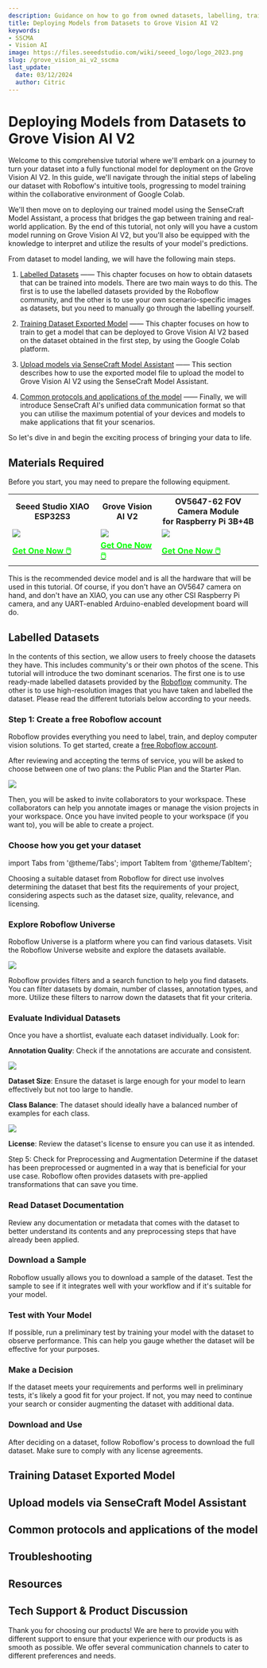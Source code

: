 ```yaml
---
description: Guidance on how to go from owned datasets, labelling, training and deployment to Grove Vision AI V2.
title: Deploying Models from Datasets to Grove Vision AI V2
keywords:
- SSCMA
- Vision AI
image: https://files.seeedstudio.com/wiki/seeed_logo/logo_2023.png
slug: /grove_vision_ai_v2_sscma
last_update:
  date: 03/12/2024
  author: Citric
---
```



# Deploying Models from Datasets to Grove Vision AI V2

Welcome to this comprehensive tutorial where we'll embark on a journey to turn your dataset into a fully functional model for deployment on the Grove Vision AI V2. In this guide, we'll navigate through the initial steps of labeling our dataset with Roboflow's intuitive tools, progressing to model training within the collaborative environment of Google Colab.

We'll then move on to deploying our trained model using the SenseCraft Model Assistant, a process that bridges the gap between training and real-world application. By the end of this tutorial, not only will you have a custom model running on Grove Vision AI V2, but you'll also be equipped with the knowledge to interpret and utilize the results of your model's predictions.

From dataset to model landing, we will have the following main steps.

1. [Labelled Datasets](#labelled-datasets) —— This chapter focuses on how to obtain datasets that can be trained into models. There are two main ways to do this. The first is to use the labelled datasets provided by the Roboflow community, and the other is to use your own scenario-specific images as datasets, but you need to manually go through the labelling yourself.

2. [Training Dataset Exported Model](#training-dataset-exported-model) —— This chapter focuses on how to train to get a model that can be deployed to Grove Vision AI V2 based on the dataset obtained in the first step, by using the Google Colab platform.

3. [Upload models via SenseCraft Model Assistant](#upload-models-via-sensecraft-model-assistant) —— This section describes how to use the exported model file to upload the model to Grove Vision AI V2 using the SenseCraft Model Assistant.

4. [Common protocols and applications of the model](#common-protocols-and-applications-of-the-model) —— Finally, we will introduce SenseCraft AI's unified data communication format so that you can utilise the maximum potential of your devices and models to make applications that fit your scenarios.

So let's dive in and begin the exciting process of bringing your data to life.

## Materials Required

Before you start, you may need to prepare the following equipment.

<div class="table-center">
	<table align="center">
		<tr>
			<th>Seeed Studio XIAO ESP32S3</th>
			<th>Grove Vision AI V2</th>
      <th>OV5647-62 FOV Camera Module<br />for Raspberry Pi 3B+4B</th>
		</tr>
		<tr>
			<td><div style={{textAlign:'center'}}><img src="https://files.seeedstudio.com/wiki/SeeedStudio-XIAO-ESP32S3/img/xiaoesp32s3.jpg" style={{width:250, height:'auto'}}/></div></td>
			<td><div style={{textAlign:'center'}}><img src="https://files.seeedstudio.com/wiki/grove-vision-ai-v2/14.jpg" style={{width:250, height:'auto'}}/></div></td>
      <td><div style={{textAlign:'center'}}><img src="https://files.seeedstudio.com/wiki/grove-vision-ai-v2/11.png" style={{width:250, height:'auto'}}/></div></td>
		</tr>
		<tr>
			<td><div class="get_one_now_container" style={{textAlign: 'center'}}>
				<a class="get_one_now_item" href="https://www.seeedstudio.com/XIAO-ESP32S3-p-5627.html">
				<strong><span><font color={'FFFFFF'} size={"4"}> Get One Now 🖱️</font></span></strong>
				</a>
			</div></td>
			<td><div class="get_one_now_container" style={{textAlign: 'center'}}>
				<a class="get_one_now_item" href="https://www.seeedstudio.com/Grove-Vision-AI-Module-V2-p-5851.html">
				<strong><span><font color={'FFFFFF'} size={"4"}> Get One Now 🖱️</font></span></strong>
				</a>
			</div></td>
      <td><div class="get_one_now_container" style={{textAlign: 'center'}}>
				<a class="get_one_now_item" href="https://www.seeedstudio.com/OV5647-69-1-FOV-Camera-module-for-Raspberry-Pi-3B-4B-p-5484.html">
				<strong><span><font color={'FFFFFF'} size={"4"}> Get One Now 🖱️</font></span></strong>
				</a>
			</div></td>
		</tr>
	</table>
</div>

This is the recommended device model and is all the hardware that will be used in this tutorial. Of course, if you don't have an OV5647 camera on hand, and don't have an XIAO, you can use any other CSI Raspberry Pi camera, and any UART-enabled Arduino-enabled development board will do.


## Labelled Datasets

In the contents of this section, we allow users to freely choose the datasets they have. This includes community's or their own photos of the scene. This tutorial will introduce the two dominant scenarios. The first one is to use ready-made labelled datasets provided by the [Roboflow](https://roboflow.com/about) community. The other is to use high-resolution images that you have taken and labelled the dataset. Please read the different tutorials below according to your needs.

### Step 1: Create a free Roboflow account

Roboflow provides everything you need to label, train, and deploy computer vision solutions. To get started, create a [free Roboflow account](https://app.roboflow.com/?ref=blog.roboflow.com).

After reviewing and accepting the terms of service, you will be asked to choose between one of two plans: the Public Plan and the Starter Plan.

<div style={{textAlign:'center'}}><img src="https://files.seeedstudio.com/wiki/visionai_v2_train_model/1.png" style={{width:800, height:'auto'}}/></div>


Then, you will be asked to invite collaborators to your workspace. These collaborators can help you annotate images or manage the vision projects in your workspace. Once you have invited people to your workspace (if you want to), you will be able to create a project.


### Choose how you get your dataset


import Tabs from '@theme/Tabs';
import TabItem from '@theme/TabItem';

<Tabs>
<TabItem value="Labelled datasets using Roboflow" label="Labelled datasets using Roboflow">

Choosing a suitable dataset from Roboflow for direct use involves determining the dataset that best fits the requirements of your project, considering aspects such as the dataset size, quality, relevance, and licensing.

### Explore Roboflow Universe

Roboflow Universe is a platform where you can find various datasets. Visit the Roboflow Universe website and explore the datasets available.

<div style={{textAlign:'center'}}><img src="https://files.seeedstudio.com/wiki/visionai_v2_train_model/2.png" style={{width:1000, height:'auto'}}/></div>

Roboflow provides filters and a search function to help you find datasets. You can filter datasets by domain, number of classes, annotation types, and more. Utilize these filters to narrow down the datasets that fit your criteria.

### Evaluate Individual Datasets

Once you have a shortlist, evaluate each dataset individually. Look for:

**Annotation Quality**: Check if the annotations are accurate and consistent.

<div style={{textAlign:'center'}}><img src="https://files.seeedstudio.com/wiki/visionai_v2_train_model/3.png" style={{width:1000, height:'auto'}}/></div>

**Dataset Size**: Ensure the dataset is large enough for your model to learn effectively but not too large to handle.

**Class Balance**: The dataset should ideally have a balanced number of examples for each class.

<div style={{textAlign:'center'}}><img src="https://files.seeedstudio.com/wiki/visionai_v2_train_model/4.png" style={{width:1000, height:'auto'}}/></div>

**License**: Review the dataset's license to ensure you can use it as intended.


Step 5: Check for Preprocessing and Augmentation
Determine if the dataset has been preprocessed or augmented in a way that is beneficial for your use case. Roboflow often provides datasets with pre-applied transformations that can save you time.

### Read Dataset Documentation

Review any documentation or metadata that comes with the dataset to better understand its contents and any preprocessing steps that have already been applied.

### Download a Sample

Roboflow usually allows you to download a sample of the dataset. Test the sample to see if it integrates well with your workflow and if it's suitable for your model.

### Test with Your Model

If possible, run a preliminary test by training your model with the dataset to observe performance. This can help you gauge whether the dataset will be effective for your purposes.

### Make a Decision

If the dataset meets your requirements and performs well in preliminary tests, it's likely a good fit for your project. If not, you may need to continue your search or consider augmenting the dataset with additional data.

### Download and Use

After deciding on a dataset, follow Roboflow's process to download the full dataset. Make sure to comply with any license agreements.



</TabItem>

<TabItem value="Use your own images as a dataset" label="Use your own images as a dataset">

</TabItem>
</Tabs>




## Training Dataset Exported Model






## Upload models via SenseCraft Model Assistant





## Common protocols and applications of the model





## Troubleshooting


## Resources



## Tech Support & Product Discussion

Thank you for choosing our products! We are here to provide you with different support to ensure that your experience with our products is as smooth as possible. We offer several communication channels to cater to different preferences and needs.

<div class="table-center">
  <div class="button_tech_support_container">
  <a href="https://forum.seeedstudio.com/" class="button_forum"></a> 
  <a href="https://www.seeedstudio.com/contacts" class="button_email"></a>
  </div>

  <div class="button_tech_support_container">
  <a href="https://discord.gg/eWkprNDMU7" class="button_discord"></a> 
  <a href="https://github.com/Seeed-Studio/wiki-documents/discussions/69" class="button_discussion"></a>
  </div>
</div>

